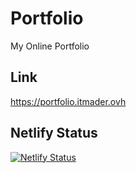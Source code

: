 # Portfolio
My Online Portfolio
## Link
https://portfolio.itmader.ovh
## Netlify Status
[![Netlify Status](https://api.netlify.com/api/v1/badges/104dc1cb-4126-4d42-9d0e-c359d158d959/deploy-status)](https://app.netlify.com/sites/alexandre-portfolio/deploys)
